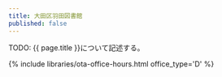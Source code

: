 ```yaml
---
title: 大田区羽田図書館
published: false
---
```


TODO: {{ page.title }}について記述する。

{% include libraries/ota-office-hours.html office_type='D' %}
